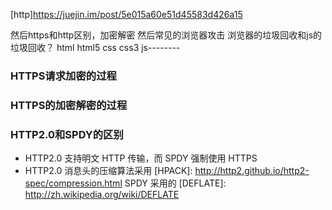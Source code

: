 [http]https://juejin.im/post/5e015a60e51d45583d426a15

然后https和http区别，加密解密
然后常见的浏览器攻击
浏览器的垃圾回收和js的垃圾回收？
html html5 
css css3
js--------


### HTTPS请求加密的过程
### HTTPS的加密解密的过程

### HTTP2.0和SPDY的区别
- HTTP2.0 支持明文 HTTP 传输，而 SPDY 强制使用 HTTPS
- HTTP2.0 消息头的压缩算法采用 [HPACK]: http://http2.github.io/http2-spec/compression.html
SPDY 采用的 [DEFLATE]: http://zh.wikipedia.org/wiki/DEFLATE


